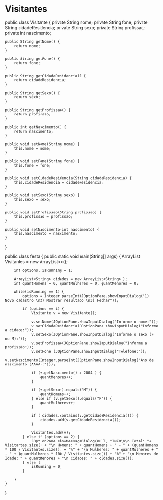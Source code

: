 # Visitantes
public class Visitante {
    private String nome;
    private String fone;
    private String cidadeResidencia;
    private String sexo;
    private String profissao;
    private int nascimento;
    
        
    public String getNome() {
        return nome;
    }
        
    public String getFone() {
        return fone;
    }

    public String getCidadeResidencia() {
        return cidadeResidencia;
    }

    public String getSexo() {
        return sexo;
    }

    public String getProfissao() {
        return profissao;
    }

    public int getNascimento() {
        return nascimento;
    }

    public void setNome(String nome) {
        this.nome = nome;
    }

    public void setFone(String fone) {
        this.fone = fone;
    }

    public void setCidadeResidencia(String cidadeResidencia) {
        this.cidadeResidencia = cidadeResidencia;
    }

    public void setSexo(String sexo) {
        this.sexo = sexo;
    }

    public void setProfissao(String profissao) {
        this.profissao = profissao;
    }

    public void setNascimento(int nascimento) {
        this.nascimento = nascimento;
    }
    
}








public class festa {
    public static void main(String[] args) {
        ArrayList<Visitante> Visitantes = new ArrayList<>();
        
        int options, isRunning = 1;
        
        ArrayList<String> cidades = new ArrayList<String>();
        int quantHomens = 0, quantMulheres = 0, quantMenores = 0;
        
        while(isRunning == 1) {
            options = Integer.parseInt(JOptionPane.showInputDialog("1) Novo cadastro \n2) Mostrar resultado \n3) Fechar"));
            
            if (options == 1) {
                Visitante v = new Visitante();
                
                v.setNome(JOptionPane.showInputDialog("Informe o nome:"));
                v.setCidadeResidencia(JOptionPane.showInputDialog("Informe a cidade:"));
                v.setSexo(JOptionPane.showInputDialog("Informe o sexo (F ou M):"));
                v.setProfissao(JOptionPane.showInputDialog("Informe a profissão"));
                v.setFone (JOptionPane.showInputDialog("Telefone:"));
                v.setNascimento(Integer.parseInt(JOptionPane.showInputDialog("Ano de nascimento (AAAA):")));
                
                if (v.getNascimento() > 2004 ) {
                    quantMenores++;
                }
                
                if (v.getSexo().equals("M")) {
                    quantHomens++;
                } else if (v.getSexo().equals("F")) {
                    quantMulheres++;
                }
                
                if (!cidades.contains(v.getCidadeResidencia())) {
                    cidades.add(v.getCidadeResidencia());
                }
                
                Visitantes.add(v);
            } else if (options == 2) {
                JOptionPane.showMessageDialog(null, "INFO\n\n Total: "+ Visitantes.size() + "\n Homens: " + quantHomens + " - " + (quantHomens * 100 / Visitantes.size()) + "%" + "\n Mulheres: " + quantMulheres + " - " + (quantMulheres * 100 / Visitantes.size()) + "%" + "\n Menores de Idade: " + quantMenores + "\n Cidades: " + cidades.size());
            } else {
                isRunning = 0;
            }
            
        }
    }
}
